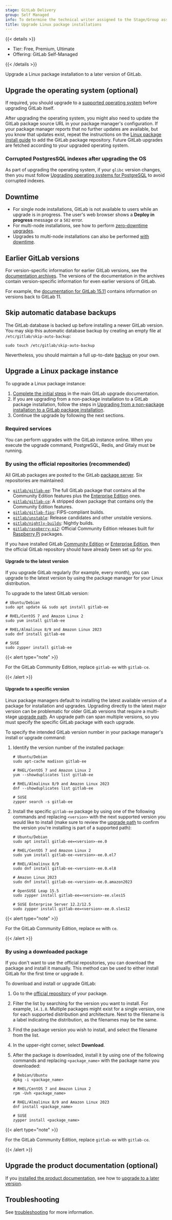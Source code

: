 ```yaml
---
stage: GitLab Delivery
group: Self Managed
info: To determine the technical writer assigned to the Stage/Group associated with this page, see https://handbook.gitlab.com/handbook/product/ux/technical-writing/#assignments
title: Upgrade Linux package installations
---
```


{{< details >}}

- Tier: Free, Premium, Ultimate
- Offering: GitLab Self-Managed

{{< /details >}}

Upgrade a Linux package installation to a later version of GitLab.

## Upgrade the operating system (optional)

If required, you should upgrade to a [supported operating system](../../administration/package_information/supported_os.md) before upgrading GitLab itself.

After upgrading the operating system, you might also need to update the GitLab package source URL in your package manager's configuration.
If your package manager reports that no further updates are available, but you know that updates exist, repeat the instructions on the
[Linux package install guide](https://about.gitlab.com/install/#content) to add the GitLab package repository. Future GitLab upgrades are fetched
according to your upgraded operating system.

### Corrupted PostgresSQL indexes after upgrading the OS

As part of upgrading the operating system, if your `glibc` version changes, then you must follow
[Upgrading operating systems for PostgreSQL](../../administration/postgresql/upgrading_os.md) to avoid corrupted indexes.

## Downtime

- For single node installations, GitLab is not available to users while an
  upgrade is in progress. The user's web browser shows a **Deploy in progress** message or a `502` error.
- For multi-node installations, see how to perform
  [zero-downtime upgrades](../zero_downtime.md).
- Upgrades to multi-node installations can also be performed
  [with downtime](../with_downtime.md).

## Earlier GitLab versions

For version-specific information for earlier GitLab versions, see the [documentation archives](https://archives.docs.gitlab.com).
The versions of the documentation in the archives contain version-specific information for even earlier versions of GitLab.

For example, the [documentation for GitLab 15.11](https://archives.docs.gitlab.com/15.11/ee/update/package/#version-specific-changes)
contains information on versions back to GitLab 11.

## Skip automatic database backups

The GitLab database is backed up before installing a newer GitLab version. You
may skip this automatic database backup by creating an empty file
at `/etc/gitlab/skip-auto-backup`:

```shell
sudo touch /etc/gitlab/skip-auto-backup
```

Nevertheless, you should maintain a full up-to-date
[backup](../../administration/backup_restore/_index.md) on your own.

## Upgrade a Linux package instance

To upgrade a Linux package instance:

1. [Complete the initial steps](../_index.md#upgrade-gitlab) in the main GitLab upgrade documentation.
1. If you are upgrading from a non-package installation to a GitLab package installation, follow the steps in
   [Upgrading from a non-package installation to a GitLab package installation](https://docs.gitlab.com/omnibus/update/convert_to_omnibus.html).
1. Continue the upgrade by following the next sections.

### Required services

You can perform upgrades with the GitLab instance online. When you execute the upgrade command, PostgreSQL, Redis, and Gitaly must be running.

### By using the official repositories (recommended)

All GitLab packages are posted to the GitLab [package server](https://packages.gitlab.com/gitlab/).
Six repositories are maintained:

- [`gitlab/gitlab-ee`](https://packages.gitlab.com/gitlab/gitlab-ee): The full
  GitLab package that contains all the Community Edition features plus the
  [Enterprise Edition](https://about.gitlab.com/pricing/) ones.
- [`gitlab/gitlab-ce`](https://packages.gitlab.com/gitlab/gitlab-ce): A stripped
  down package that contains only the Community Edition features.
- [`gitlab/gitlab-fips`](https://packages.gitlab.com/gitlab/gitlab-fips): FIPS-compliant builds.
- [`gitlab/unstable`](https://packages.gitlab.com/gitlab/unstable): Release candidates and other unstable versions.
- [`gitlab/nightly-builds`](https://packages.gitlab.com/gitlab/nightly-builds): Nightly builds.
- [`gitlab/raspberry-pi2`](https://packages.gitlab.com/gitlab/raspberry-pi2): Official Community Edition releases built for [Raspberry Pi](https://www.raspberrypi.org) packages.

If you have installed GitLab [Community Edition](https://about.gitlab.com/install/?version=ce)
or [Enterprise Edition](https://about.gitlab.com/install/), then the
official GitLab repository should have already been set up for you.

#### Upgrade to the latest version

If you upgrade GitLab regularly (for example, every month), you can upgrade to
the latest version by using the package manager for your Linux distribution.

To upgrade to the latest GitLab version:

```shell
# Ubuntu/Debian
sudo apt update && sudo apt install gitlab-ee

# RHEL/CentOS 7 and Amazon Linux 2
sudo yum install gitlab-ee

# RHEL/Almalinux 8/9 and Amazon Linux 2023
sudo dnf install gitlab-ee

# SUSE
sudo zypper install gitlab-ee
```

{{< alert type="note" >}}

For the GitLab Community Edition, replace `gitlab-ee` with
`gitlab-ce`.

{{< /alert >}}

#### Upgrade to a specific version

Linux package managers default to installing the latest available version of a
package for installation and upgrades. Upgrading directly to the latest major
version can be problematic for older GitLab versions that require a multi-stage
[upgrade path](../upgrade_paths.md). An upgrade path can span multiple
versions, so you must specify the specific GitLab package with each upgrade.

To specify the intended GitLab version number in your package manager's install
or upgrade command:

1. Identify the version number of the installed package:

   ```shell
   # Ubuntu/Debian
   sudo apt-cache madison gitlab-ee

   # RHEL/CentOS 7 and Amazon Linux 2
   yum --showduplicates list gitlab-ee

   # RHEL/Almalinux 8/9 and Amazon Linux 2023
   dnf --showduplicates list gitlab-ee

   # SUSE
   zypper search -s gitlab-ee
   ```

1. Install the specific `gitlab-ee` package by using one of the following commands
   and replacing `<version>` with the next supported version you would like to install
   (make sure to review the [upgrade path](../upgrade_paths.md) to confirm the
   version you're installing is part of a supported path):

   ```shell
   # Ubuntu/Debian
   sudo apt install gitlab-ee=<version>-ee.0

   # RHEL/CentOS 7 and Amazon Linux 2
   sudo yum install gitlab-ee-<version>-ee.0.el7

   # RHEL/Almalinux 8/9
   sudo dnf install gitlab-ee-<version>-ee.0.el8

   # Amazon Linux 2023
   sudo dnf install gitlab-ee-<version>-ee.0.amazon2023

   # OpenSUSE Leap 15.5
   sudo zypper install gitlab-ee=<version>-ee.sles15

   # SUSE Enterprise Server 12.2/12.5
   sudo zypper install gitlab-ee=<version>-ee.0.sles12
   ```

{{< alert type="note" >}}

For the GitLab Community Edition, replace `ee` with
`ce`.

{{< /alert >}}

### By using a downloaded package

If you don't want to use the official repositories, you can
download the package and install it manually. This method can be used to either
install GitLab for the first time or upgrade it.

To download and install or upgrade GitLab:

1. Go to the [official repository](#by-using-the-official-repositories-recommended) of your package.
1. Filter the list by searching for the version you want to install. For example, `14.1.8`.
   Multiple packages might exist for a single version, one for each supported distribution
   and architecture. Next to the filename is a label indicating the distribution,
   as the filenames may be the same.
1. Find the package version you wish to install, and select the filename from the list.
1. In the upper-right corner, select **Download**.
1. After the package is downloaded, install it by using one of the
   following commands and replacing `<package_name>` with the package name
   you downloaded:

   ```shell
   # Debian/Ubuntu
   dpkg -i <package_name>

   # RHEL/CentOS 7 and Amazon Linux 2
   rpm -Uvh <package_name>

   # RHEL/Almalinux 8/9 and Amazon Linux 2023
   dnf install <package_name>

   # SUSE
   zypper install <package_name>
   ```

{{< alert type="note" >}}

For the GitLab Community Edition, replace `gitlab-ee` with `gitlab-ce`.

{{< /alert >}}

## Upgrade the product documentation (optional)

If you [installed the product documentation](../../administration/docs_self_host.md),
see how to [upgrade to a later version](../../administration/docs_self_host.md#upgrade-using-docker).

## Troubleshooting

See [troubleshooting](package_troubleshooting.md) for more information.
